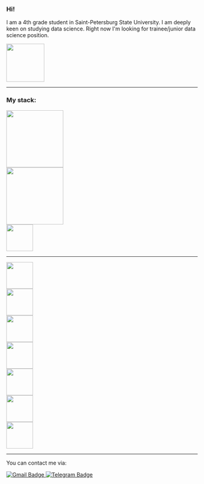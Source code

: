 ### Hi! 
I am a 4th grade student in Saint-Petersburg State University. I am deeply keen on studying data science. Right now I'm looking for trainee/junior data science position.


<div id="header" align="left">
  <img src="https://media.giphy.com/media/G1ifnX4d5tYFACktp9/giphy.gif" width="100"/>
</div>

---

### My stack:


<div id="header" align="left">
  <img src="https://upload.wikimedia.org/wikipedia/commons/thumb/f/f8/Python_logo_and_wordmark.svg/2560px-Python_logo_and_wordmark.svg.png" width="150"/>
</div>
<div id="header" align="left">
  <img src="https://www.ovhcloud.com/sites/default/files/styles/text_media_horizontal/public/2021-09/ECX-1909_Hero_PostgreSQL_600x400%402x.png" width="150"/>
</div>
<div id="header" align="left">
  <img src="https://upload.wikimedia.org/wikipedia/commons/thumb/1/1b/R_logo.svg/1200px-R_logo.svg.png" width="70"/>
</div>

---

<div id="header" align="left">
  <img src="https://upload.wikimedia.org/wikipedia/commons/thumb/e/ed/Pandas_logo.svg/1200px-Pandas_logo.svg.png" width="70"/>
</div>
<div id="header" align="left">
  <img src="https://miro.medium.com/max/765/1*cyXCE-JcBelTyrK-58w6_Q.png" width="70"/>
</div>
<div id="header" align="left">
  <img src="https://keras.io/img/logo.png" width="70"/>
</div>
<div id="header" align="left">
  <img src="https://matplotlib.org/3.1.1/_static/logo2_compressed.svg" width="70"/>
</div>
<div id="header" align="left">
  <img src="https://user-images.githubusercontent.com/315810/92254613-279c8000-ee9f-11ea-9b73-5622a7d95f3f.png" width="70"/>
</div>
<div id="header" align="left">
  <img src="https://datafolkz.co.in/wp-content/uploads/2021/02/python_nltk.png" width="70"/>
</div>
<div id="header" align="left">
  <img src="https://upload.wikimedia.org/wikipedia/commons/thumb/0/05/Scikit_learn_logo_small.svg/1200px-Scikit_learn_logo_small.svg.png" width="70"/>
</div>


---





You can contact me via:

<div id="badges">
  <a href="mailto:abidueva.sarana02@gmail.com">
    <img src="https://img.shields.io/badge/Gmail-red?logo=Gmail&logoColor=white&style=for-the-badge" alt="Gmail Badge"/>
  </a>
  <a href="https://t.me/sarana_a">
    <img src="https://img.shields.io/badge/Telegram-blue?logo=Telegram&logoColor=blue&style=for-the-badge" alt="Telegram Badge"/>
  </a>
</div>

<!--
**SaranaAbidueva/SaranaAbidueva** is a ✨ _special_ ✨ repository because its `README.md` (this file) appears on your GitHub profile.

Here are some ideas to get you started:

- 🔭 I’m currently working on ...
- 🌱 I’m currently learning ...
- 👯 I’m looking to collaborate on ...
- 🤔 I’m looking for help with ...
- 💬 Ask me about ...
- 📫 How to reach me: ...
- 😄 Pronouns: ...
- ⚡ Fun fact: ...
-->
